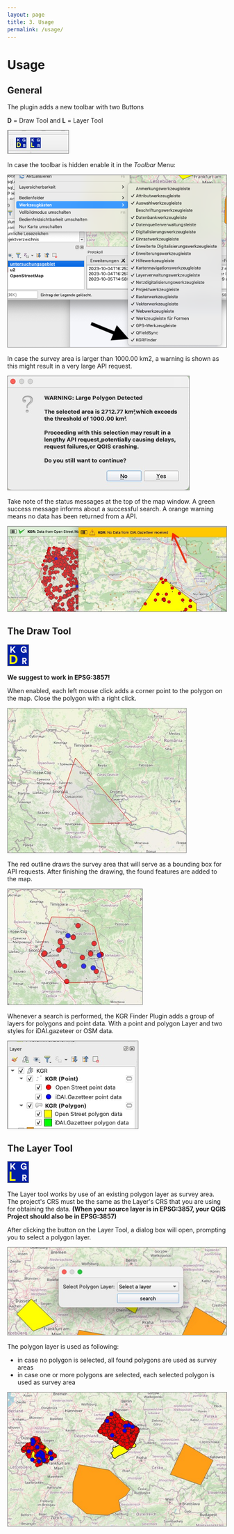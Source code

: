 ```yaml
---
layout: page
title: 3. Usage
permalink: /usage/
---
```


# Usage

## General

The plugin adds a new toolbar with two Buttons

**D** = Draw Tool and **L** = Layer Tool

<img src="/assets/images/tools.jpeg" alt="tools" style="border: 1px solid  gray">

In case the toolbar is hidden enable it in the _Toolbar_ Menu:

<img src="/assets/images/toolbar.png" alt="toolbar" style="border: 1px solid  gray">

In case the survey area is larger than 1000.00 km2, a warning is shown as this might result in a very large API request.

<img src="/assets/images/warning.jpeg" alt="warning" style="border: 1px solid  gray">

Take note of the status messages at the top of the map window. A green success message informs about a successful search.
A orange warning means no data has been returned from a API.

<img src="/assets/images/status.jpeg" alt="status" style="border: 1px solid  gray">

## The Draw Tool

<img src="/assets/images/draw-tool.png" alt="drawing" style="border: 1px solid  gray">

**We suggest to work in EPSG:3857!**

When enabled, each left mouse click adds a corner point to the polygon on the map. Close the polygon with a right click.

<img src="/assets/images/polygon-draw.jpeg" alt="drawing" style="border: 1px solid  gray">

The red outline draws the survey area that will serve as a bounding box for API requests.
After finishing the drawing, the found features are added to the map.

<img src="/assets/images/closed-polygon.jpeg" alt="polygon" style="border: 1px solid  gray">

Whenever a search is performed, the KGR Finder Plugin adds a group of layers for polygons and point data. With a point and polygon Layer and two styles for iDAI.gazeteer or OSM data.

<img src="/assets/images/layer-group.jpeg" alt="layer group" style="border: 1px solid  gray">





## The Layer Tool

<img src="/assets/images/layer-tool.png" alt="Github release" style="border: 1px solid  gray">

The Layer tool works by use of an existing polygon layer as survey area. The project's CRS must be the same as the Layer's CRS that you are using for obtaining the data. **(When your source layer is in EPSG:3857, your QGIS Project should also be in EPSG:3857)**

After clicking the button on the Layer Tool, a dialog box will open, prompting you to select a polygon layer.

<img src="/assets/images/choose-layer.jpeg" alt="Github release" style="border: 1px solid  gray">

The polygon layer is used as following:

- in case no polygon is selected, all found polygons are used as survey areas
- in case one or more polygons are selected, each selected polygon is used as survey area

<img src="/assets/images/selected_polygons.jpeg" alt="Github release" style="border: 1px solid  gray">


